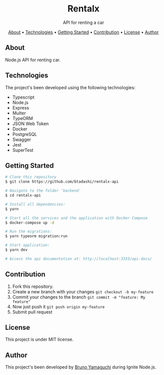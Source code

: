 <h1 align="center">Rentalx</h1>
<p align="center">API for renting a car</p>

<p align="center">
 <a href="#about">About</a> •
 <a href="#technologies">Technologies</a> •
 <a href="#getting-started">Getting Started</a> •
 <a href="#contribution">Contribution</a> •
 <a href="#license">License</a> •
 <a href="#author">Author</a>
</p>

## About
<p align="justify">Node.js API for renting car.</p>


## Technologies
The project's been developed using the following technologies:
- Typescript
- Node.js
- Express
- Multer
- TypeORM
- JSON Web Token
- Docker
- PostgreSQL
- Swagger
- Jest
- SuperTest

## Getting Started
```bash
# Clone this repository
$ git clone https://github.com/btadashi/rentalx-api

# Navigate to the folder 'backend'
$ cd rentalx-api

# Install all dependencies:
$ yarn

# Start all the services and the application with Docker Compose
$ docker-compose up -d

# Run the migrations:
$ yarn typeorm migration:run

# Start application:
$ yarn dev

# Access the api documentation at: http://localhost:3333/api-docs/
```

## Contribution
1. Fork this repository.
2. Create a new branch with your changes ```git checkout -b my-feature```
3. Commit your changes to the branch ```git commit -m "feature: My feature"```
4. Now just push it ```git push origin my-feature```
5. Submit pull request
## License
This project is under MIT license.
## Author
This project's been developed by <a href="https://www.linkedin.com/in/bruno-yamaguchi/">Bruno Yamaguchi</a> during Ignite Node.js.
